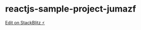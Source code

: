 # reactjs-sample-project-jumazf

[Edit on StackBlitz ⚡️](https://stackblitz.com/edit/reactjs-sample-project-jumazf)